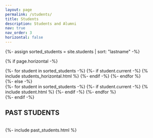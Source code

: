 ```yaml
---
layout: page
permalink: /students/
title: Students
description: Students and Alumni
nav: true
nav_order: 3
horizontal: false
---
```

<div class="students">

<!-- Display projects without categories -->
  {%- assign sorted_students = site.students | sort: "lastname" -%}
  <!-- Generate cards for each project -->
  {% if page.horizontal -%}
  <div class="container">
    <div class="row row-cols-2">
    {%- for student in sorted_students -%}
      {%- if student.current -%}
        {% include students_horizontal.html %}
      {%- endif -%}
    {%- endfor %}
    </div>
  </div>
  {%- else -%}
  <div class="grid">
    {%- for student in sorted_students -%}
      {%- if student.current -%}
        {% include student.html %}
      {%- endif -%}
    {%- endfor %}
  </div>
  {%- endif -%}
  <h2>PAST STUDENTS</h2>
  <br>
  {%- include past_students.html %}
  <br>
</div>
